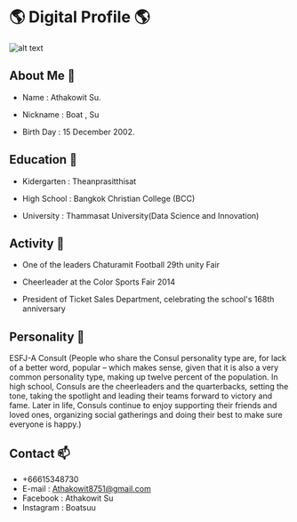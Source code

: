 # 🌎 Digital Profile 🌎
![alt text](https://sv1.picz.in.th/images/2021/12/01/6xhICl.jpg)


## About Me 👾


- Name : Athakowit Su.


- Nickname : Boat , Su


- Birth Day : 15 December 2002.

## Education 📒

- Kidergarten : Theanprasitthisat 

- High School : Bangkok Christian College (BCC)


- University : Thammasat University(Data Science and Innovation)


## Activity 🔧
- One of the leaders Chaturamit Football 29th unity Fair



- Cheerleader at the Color Sports Fair 2014



- President of Ticket Sales Department, celebrating the school's 168th anniversary

## Personality 🚶

ESFJ-A Consult (People who share the Consul personality type are, for lack of a better word, popular – which makes sense, given that it is also a very common personality type, making up twelve percent of the population. In high school, Consuls are the cheerleaders and the quarterbacks, setting the tone, taking the spotlight and leading their teams forward to victory and fame. Later in life, Consuls continue to enjoy supporting their friends and loved ones, organizing social gatherings and doing their best to make sure everyone is happy.)

## Contact 📫
- +66615348730
- E-mail : Athakowit8751@gmail.com
- Facebook : Athakowit Su
- Instagram : Boatsuu





